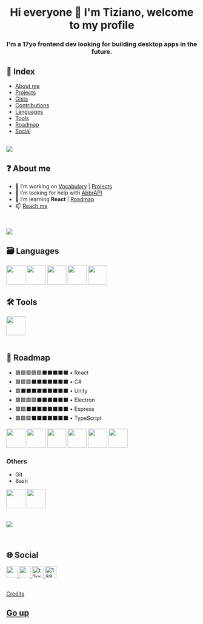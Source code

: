 <h1 align="center">Hi everyone 👋 I'm Tiziano, welcome to my profile</h1>
<h3 align="center">I'm a 17yo frontend dev looking for building desktop apps in the future.</h3>

## 📄 Index

-  [About me](#-about-me)
-  [Projects](./projects.md)
-  [Gists](https://gist.github.com/t1xx1)
-  [Contributions](./contributions.md)
-  [Languages](#%EF%B8%8F-languages)
-  [Tools](#%EF%B8%8F-tools)
-  [Roadmap](#-roadmap)
- [Social](#-social)

<br>

<img src="https://github-profile-trophy.vercel.app/?username=t1xx1&margin-h=15&margin-w=15&theme=onestar" />

## ❓ About me

-  🌱 I’m working on [Vocabulary](https://github.com/t1xx1/vocabulary) | [Projects](./projects.md)
-  🤝 I’m looking for help with [AbbrAPI](https://github.com/t1xx1/abbrapi)
-  📖 I’m learning **React** | [Roadmap](#roadmap)
-  📫 [Reach me](https://formsubmit.co/el/dubimu)

<br>

[![](https://github-readme-stats-git-masterrstaa-rickstaa.vercel.app/api?username=T1xx1&show_icons=true&locale=en&theme=chartreuse-dark)](https://github.com/anuraghazra/github-readme-stats)

## 🗃️ Languages

<div>
   <img src="https://www.vectorlogo.zone/logos/w3_html5/w3_html5-icon.svg" height="50" width="50" />
   <img src="https://www.vectorlogo.zone/logos/w3_css/w3_css-icon.svg" height="50" width="50" />
   <img src="https://img.icons8.com/color/48/null/javascript--v1.png" height="50" width="50" />
   <img src="https://img.icons8.com/ios/50/null/markdown--v2.png" height="50" width="50" />
   <img src="https://www.vectorlogo.zone/logos/sass-lang/sass-lang-icon.svg" height="50" width="50" />
</div>

## 🛠️ Tools

<div>
   <img src="https://www.vectorlogo.zone/logos/nodejs/nodejs-icon.svg" height="50" width="50" />
</div>

<br>

## 🎯 Roadmap

-  🟩🟩🟩🟩🟩⬛⬛⬛⬛⬛ • React
-  🟩🟩🟩⬛⬛⬛⬛⬛⬛⬛ • C#
-  🟩⬛⬛⬛⬛⬛⬛⬛⬛⬛ • Unity
-  🟩🟩🟩🟩⬛⬛⬛⬛⬛⬛ • Electron
-  🟩🟩⬛⬛⬛⬛⬛⬛⬛⬛ • Express
-  🟩🟩🟩⬛⬛⬛⬛⬛⬛⬛ • TypeScript

<div>
   <img src="https://www.vectorlogo.zone/logos/electronjs/electronjs-icon.svg" height="50" width="50" />
   <img src="https://www.vectorlogo.zone/logos/expressjs/expressjs-icon.svg" height="50" width="50" />
   <img src="https://www.vectorlogo.zone/logos/reactjs/reactjs-icon.svg" height="50" width="50" />
   <img src="https://www.vectorlogo.zone/logos/typescriptlang/typescriptlang-icon.svg" height="50" width="50" />
   <img src="https://img.icons8.com/fluency/48/null/c-sharp-logo.png" height="50" />
   <img src="https://www.vectorlogo.zone/logos/unity3d/unity3d-icon.svg" height="50" />
</div>

### Others
- Git
- Bash

<div>
   <img src="https://www.vectorlogo.zone/logos/git-scm/git-scm-icon.svg" height="50" width="50" />
   <img src="https://www.vectorlogo.zone/logos/gnu_bash/gnu_bash-icon.svg" height="50" width="50" />
</div>

<br>

[![](https://github-readme-stats-git-masterrstaa-rickstaa.vercel.app/api/top-langs/?username=T1xx1&layout=compact&theme=dark)](https://github.com/anuraghazra/github-readme-stats)

<br>

## 🌐 Social

<div>
   <a href="https://instagram.com/t1xx1" target="blank">
      <img src="https://vectorlogo.zone/logos/instagram/instagram-icon.svg" height="30" />
   </a>
   <a href="https://twitter.com/t1xx11" target="blank">
      <img src="https://vectorlogo.zone/logos/twitter/twitter-official.svg" height="30" />
   </a>
   <a href="https://dev.to/t1xx1" target="blank">
      <img src="https://vectorlogo.zone/logos/devto/devto-icon.svg" alt="t1xx1" height="30" />
   </a>
   <a href="https://stackoverflow.com/users/18803230" target="blank">
      <img src="https://vectorlogo.zone/logos/stackoverflow/stackoverflow-icon.svg" alt="18803230" height="30" />
   </a>
</div>

<br>

[Credits](./credits.md)

## [Go up](#-index)
